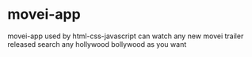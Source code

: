 # movei-app
movei-app used by html-css-javascript can watch any new movei trailer released search any hollywood bollywood as you want
